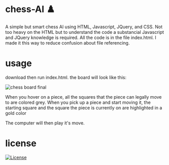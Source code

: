 # chess-AI ♟️
A simple but smart chess AI using HTML, Javascript, JQuery, and CSS.
Not too heavy on the HTML but to understand the code a substancial Javascript and JQuery knowledge is required.
All the code is in the file index.html.
I made it this way to reduce confusion about file referencing. 

# usage
download then run index.html.
the board will look like this:

![chess board final](https://user-images.githubusercontent.com/82123863/114012314-2caa1f00-9834-11eb-8367-7ad24712b57c.png)


When you hover on a piece, all the squares that the piece can legally move to are colored grey. When you pick up a piece and start moving it, the starting square and the square the piece is currently on are highlighted in a gold color 

The computer will then play it's move.

# license 
[![License](https://img.shields.io/badge/License-EPL%201.0-red.svg)](https://opensource.org/licenses/EPL-1.0)

